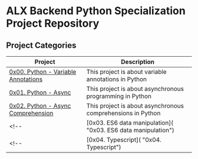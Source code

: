 # ALX Backend Python Specialization Project Repository
## Project Categories
| Project                                            | Description                                            |
| -------------------------------------------------- | ------------------------------------------------------ |
| [0x00. Python - Variable Annotations](./0x00-python_variable_annotations/README.md "0x00. Python - Variable Annotations") | This project is about variable annotations in Python |
| [0x01. Python - Async](./0x01-python_async_function/README.md "0x01. Python - Async") | This project is about asynchronous programming in Python |
| [0x02. Python - Async Comprehension](./0x02-python_async_comprehension/README.md "0x02. Python - Async Comprehension") | This project is about asynchronous comprehensions in Python |
<!-- | [0x03. ES6 data manipulation]( "0x03. ES6 data manipulation") | This project contain tasks for ES6 data manipulation | -->
<!-- | [0x04. Typescript]( "0x04. Typescript") | This project is about typescript | -->